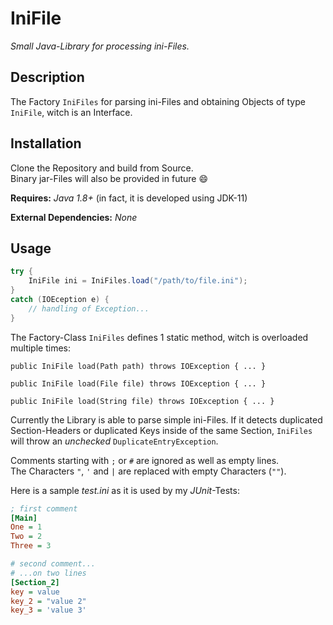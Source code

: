 # IniFile

*Small Java-Library for processing ini-Files.*

## Description

The Factory `IniFiles` for parsing ini-Files and obtaining Objects of type `IniFile`, witch is an Interface.

## Installation

Clone the Repository and build from Source.\
Binary jar-Files will also be provided in future :smile:

**Requires:** *Java 1.8+* (in fact, it is developed using JDK-11)

**External Dependencies:** *None* 

## Usage

``` Java
try {
	IniFile ini = IniFiles.load("/path/to/file.ini");
}
catch (IOEception e) {
	// handling of Exception...
}
```

The Factory-Class `IniFiles` defines 1 static method, witch is overloaded multiple times:

`public IniFile load(Path path) throws IOException { ... }`

`public IniFile load(File file) throws IOException { ... }`

`public IniFile load(String file) throws IOException { ... }`

Currently the Library is able to parse simple ini-Files. If it detects duplicated Section-Headers or duplicated Keys inside of the same Section, `IniFiles` 
will throw an *unchecked* `DuplicateEntryException`.

Comments starting with `;` or `#` are ignored as well as empty lines.\
The Characters `"`, `'` and `|` are replaced with empty Characters (`""`).

Here is a sample *test.ini* as it is used by my *JUnit*-Tests:

``` ini
; first comment
[Main]
One = 1
Two = 2
Three = 3

# second comment...
# ...on two lines
[Section_2]
key = value
key_2 = "value 2"
key_3 = 'value 3'
```
